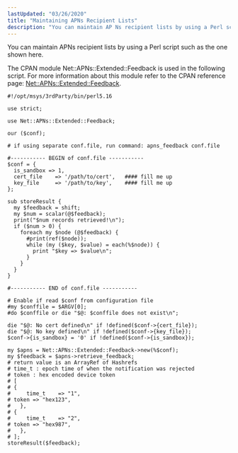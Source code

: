 ```yaml
---
lastUpdated: "03/26/2020"
title: "Maintaining APNs Recipient Lists"
description: "You can maintain AP Ns recipient lists by using a Perl script such as the one shown here The CPAN module Net AP Ns Extended Feedback is used in the following script For more information about this module refer to the CPAN reference page Net AP Ns Extended Feedback..."
---
```


You can maintain APNs recipient lists by using a Perl script such as the one shown here.

The CPAN module Net::APNs::Extended::Feedback is used in the following script. For more information about this module refer to the CPAN reference page: [Net::APNs::Extended::Feedback](http://search.cpan.org/~xaicron/Net-APNs-Extended-0.02/lib/Net/APNs/Extended/Feedback.pm).

```
#!/opt/msys/3rdParty/bin/perl5.16

use strict;

use Net::APNs::Extended::Feedback;

our ($conf);

# if using separate conf.file, run command: apns_feedback conf.file

#----------- BEGIN of conf.file -----------
$conf = {
  is_sandbox => 1,
  cert_file    => '/path/to/cert',   #### fill me up
  key_file     => '/path/to/key',    #### fill me up
};

sub storeResult {
  my $feedback = shift;
  my $num = scalar(@$feedback);
  print("$num records retrieved!\n");
  if ($num > 0) {
    foreach my $node (@$feedback) {
      #print(ref($node));
      while (my ($key, $value) = each(%$node)) {
        print "$key => $value\n";
      }
    }
  }
}

#----------- END of conf.file -----------

# Enable if read $conf from configuration file
#my $conffile = $ARGV[0];
#do $conffile or die "$@: $conffile does not exist\n";

die "$@: No cert defined\n" if !defined($conf->{cert_file});
die "$@: No key defined\n" if !defined($conf->{key_file});
$conf->{is_sandbox} = '0' if !defined($conf->{is_sandbox});

my $apns = Net::APNs::Extended::Feedback->new(%$conf);
my $feedback = $apns->retrieve_feedback;
# return value is an ArrayRef of Hashrefs
# time_t : epoch time of when the notification was rejected
# token : hex encoded device token
# [
# {
#     time_t    => "1",
# token => "hex123",
#   },
# {
#     time_t    => "2",
# token => "hex987",
#   },
# ];
storeResult($feedback);
```
